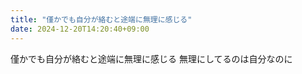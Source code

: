 ```yaml
---
title: "僅かでも自分が絡むと途端に無理に感じる"
date: 2024-12-20T14:20:40+09:00
---
```

僅かでも自分が絡むと途端に無理に感じる
無理にしてるのは自分なのに
